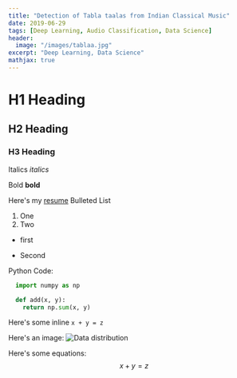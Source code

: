 ```yaml
---
title: "Detection of Tabla taalas from Indian Classical Music"
date: 2019-06-29
tags: [Deep Learning, Audio Classification, Data Science]
header:
  image: "/images/tablaa.jpg"
excerpt: "Deep Learning, Data Science"
mathjax: true
---
```

# H1 Heading

## H2 Heading

### H3 Heading

Italics
*italics*

Bold
**bold**

Here's my [resume](https://github.com/pranav6670)
Bulleted List
1. One
2. Two

* first
+ Second

Python Code:
```Python
  import numpy as np

  def add(x, y):
    return np.sum(x, y)
```

Here's some inline `x + y = z`

Here's an image:
<img src="{{ site.url }}{{ site.baseurl }}/images/distribution.png" alt="Data distribution">

Here's some equations:
$$x+y=z$$
